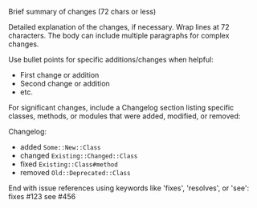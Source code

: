 Brief summary of changes (72 chars or less)

Detailed explanation of the changes, if necessary. Wrap lines at 72
characters. The body can include multiple paragraphs for complex
changes.

Use bullet points for specific additions/changes when helpful:
* First change or addition
* Second change or addition
* etc.

For significant changes, include a Changelog section listing specific
classes, methods, or modules that were added, modified, or removed:

Changelog:
* added `Some::New::Class`
* changed `Existing::Changed::Class`
* fixed `Existing::Class#method`
* removed `Old::Deprecated::Class`

End with issue references using keywords like 'fixes', 'resolves', or
'see':
fixes #123
see #456
